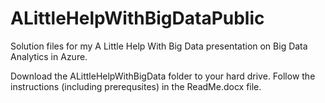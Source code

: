 # ALittleHelpWithBigDataPublic
Solution files for my A Little Help With Big Data presentation on Big Data Analytics in Azure.

Download the ALittleHelpWithBigData folder to your hard drive. Follow the instructions (including prerequsites) in the ReadMe.docx file.

